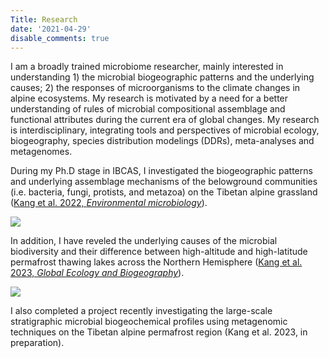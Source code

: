 ```yaml
---
Title: Research
date: '2021-04-29'
disable_comments: true
---
```


I am a broadly trained microbiome researcher, mainly interested in understanding 1) the microbial biogeographic patterns and the underlying causes; 2) the responses of microorganisms to the climate changes in alpine ecosystems. My research is motivated by a need for a better understanding of rules of microbial compositional assemblage and functional attributes during the current era of global changes. My research is interdisciplinary, integrating tools and perspectives of microbial ecology, biogeography, species distribution modelings (DDRs), meta-analyses and metagenomes.

During my Ph.D stage in IBCAS, I investigated the biogeographic patterns and underlying assemblage mechanisms of the belowground communities (i.e. bacteria, fungi, protists, and metazoa) on the Tibetan alpine grassland ([Kang et al. 2022, *Environmental microbiology*](https://onlinelibrary.wiley.com/doi/abs/10.1111/1462-2920.15827)). 
<div id="widerimg">
    <img src="/images/grassland.jpg">
</div>

In addition, I have reveled the underlying causes of the microbial biodiversity and their difference between high-altitude and high-latitude permafrost thawing lakes across the Northern Hemisphere ([Kang et al. 2023, *Global Ecology and Biogeography*](https://onlinelibrary.wiley.com/doi/abs/10.1111/geb.13764)). 
<div id="widerimg">
    <img src="/images/thermokarst.jpg">
</div>

I also completed a project recently investigating the large-scale stratigraphic microbial biogeochemical profiles using metagenomic techniques on the Tibetan alpine permafrost region (Kang et al. 2023, in preparation).
